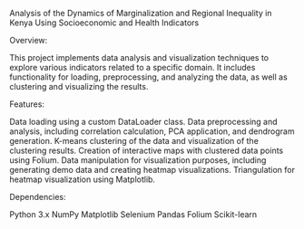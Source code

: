 Analysis of the Dynamics of Marginalization and Regional Inequality in Kenya Using Socioeconomic and Health Indicators

Overview:

This project implements data analysis and visualization techniques to explore various indicators related to a specific domain. It includes functionality for loading, preprocessing, and analyzing the data, as well as clustering and visualizing the results.


Features:

Data loading using a custom DataLoader class.
Data preprocessing and analysis, including correlation calculation, PCA application, and dendrogram generation.
K-means clustering of the data and visualization of the clustering results.
Creation of interactive maps with clustered data points using Folium.
Data manipulation for visualization purposes, including generating demo data and creating heatmap visualizations.
Triangulation for heatmap visualization using Matplotlib.

Dependencies:

Python 3.x
NumPy
Matplotlib
Selenium
Pandas
Folium
Scikit-learn
